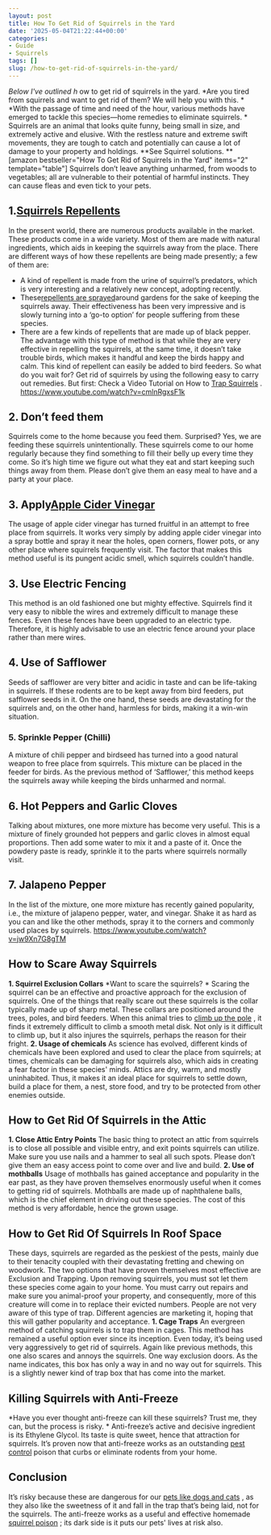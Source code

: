 ```yaml
---
layout: post
title: How To Get Rid of Squirrels in the Yard
date: '2025-05-04T21:22:44+00:00'
categories:
- Guide
- Squirrels
tags: []
slug: /how-to-get-rid-of-squirrels-in-the-yard/
---
```


*Below I've outlined h*
ow to get rid of squirrels in the yard.
*Are you tired from squirrels and want to get rid of them? We will help you with this. *
*With the passage of time and need of the hour, various methods have emerged to tackle this species—home remedies to eliminate squirrels. *
Squirrels are an animal that looks quite funny, being small in size, and extremely active and elusive. With the
restless nature and extreme swift movements, they are tough to catch and potentially can cause a lot of damage to your property and holdings.
**See Squirrel solutions. **
[amazon bestseller="How To Get Rid of Squirrels in the Yard" items="2" template="table"]
Squirrels don’t leave anything unharmed, from woods to vegetables; all are vulnerable to their potential of harmful instincts.
They can cause fleas and even tick to your pets.
## 1.[Squirrels Repellents](https://pestpolicy.com/best-squirrel-repellent/)
In the present world, there are numerous products available in the market. These products come in a wide variety.
Most of them are made with natural ingredients, which aids in keeping the squirrels away from the place. There are different ways of how these repellents are being made presently; a few of them are:
- A kind of repellent is made from the urine of squirrel’s predators, which is very interesting and a relatively new concept, adopting recently.
- These[repellents are sprayed](https://pestpolicy.com/espree-aloe-herbal-fly-repellent-horse-spray-review/)around gardens for the sake of keeping the squirrels away. Their effectiveness has been very impressive and is slowly turning into a ‘go-to option’ for people suffering from these species.
- There are a few kinds of repellents that are made up of black pepper. The advantage with this type of method is that while they are very effective in repelling the squirrels, at the same time, it doesn’t take trouble birds, which makes it handful and keep the birds happy and calm. This kind of repellent can easily be added to bird feeders.
So what do you wait for? Get rid of squirrels by using the following easy to carry out remedies.
But first:
Check a Video Tutorial on How to
[Trap Squirrels](http://ipm.ucanr.edu/PMG/PESTNOTES/pn7438.html)
.
https://www.youtube.com/watch?v=cmlnRgxsF1k
## 2. Don’t feed them
Squirrels come to the home because you feed them. Surprised?
Yes, we are feeding these squirrels unintentionally. These squirrels come to our home regularly because they find something to fill their belly up every time they come.
So it’s high time we figure out what they eat and start keeping such things away from them. Please don’t give them an easy meal to have and a party at your place.
## 3. Apply[Apple Cider Vinegar](https://pestpolicy.com/does-apple-cider-vinegar-kill-fleas/)
The usage of apple cider vinegar has turned fruitful in an attempt to free place from squirrels.
It works very simply by adding apple cider vinegar into a spray bottle and spray it near the holes, open corners, flower pots, or any other place where squirrels frequently visit.
The factor that makes this method useful is its pungent acidic smell, which squirrels couldn’t handle.
## 3. Use Electric Fencing
This method is an old fashioned one but mighty effective. Squirrels find it very easy to nibble the wires and extremely difficult to manage these fences.
Even these fences have been upgraded to an electric type. Therefore, it is highly advisable to use an electric fence around your place rather than mere wires.
## 4. Use of Safflower
Seeds of safflower are very bitter and acidic in taste and can be life-taking in squirrels. If these rodents are to be kept away from bird feeders, put safflower seeds in it.
On the one hand, these seeds are devastating for the squirrels and, on the other hand, harmless for birds, making it a win-win situation.
### 5. Sprinkle Pepper (Chilli)
A mixture of chili pepper and birdseed has turned into a good natural weapon to free place from squirrels. This mixture can be placed in the feeder for birds.
As the previous method of ‘Safflower,’ this method keeps the squirrels away while keeping the birds unharmed and normal.
## 6. Hot Peppers and Garlic Cloves
Talking about mixtures, one more mixture has become very useful. This is a mixture of finely grounded hot peppers and garlic cloves in almost equal proportions.
Then add some water to mix it and a paste of it. Once the powdery paste is ready, sprinkle it to the parts where squirrels normally visit.
## 7. Jalapeno Pepper
In the list of the mixture, one more mixture has recently gained popularity, i.e., the mixture of jalapeno pepper, water, and vinegar.
Shake it as hard as you can and like the other methods, spray it to the corners and commonly used places by squirrels.
https://www.youtube.com/watch?v=jw9Xn7G8gTM
## How to Scare Away Squirrels
**1. Squirrel Exclusion Collars**
*Want to scare the squirrels? *
Scaring the squirrel can be an effective and proactive approach for the exclusion of squirrels. One of the things that really scare out these squirrels is the collar typically made up of sharp metal.
These collars are positioned around the trees, poles, and bird feeders. When this animal tries to
[climb up the pole](https://pestpolicy.com/can-bed-bugs-climb-metal-or-plastic/)
, it finds it extremely difficult to climb a smooth metal disk. Not only is it difficult to climb up, but it also injures the squirrels, perhaps the reason for their fright.
**2. Usage of chemicals**
As science has evolved, different kinds of chemicals have been explored and used to clear the place from squirrels; at
times, chemicals can be damaging for squirrels also, which aids in creating a fear factor in these species' minds.
Attics are dry, warm, and mostly uninhabited. Thus, it makes it an ideal place for squirrels to settle down, build a place for them, a nest, store food, and try to be protected from other enemies outside.
## How to Get Rid Of Squirrels in the Attic
**1. Close Attic Entry Points**
The basic thing to protect an attic from squirrels is to close all possible and visible entry, and exit points squirrels can utilize.
Make sure you use nails and a hammer to seal all such spots. Please don’t give them an easy access point to come over and live and build.
**2. Use of mothballs**
Usage of mothballs has gained acceptance and popularity in the ear past, as they have proven themselves enormously useful when it comes to getting rid of squirrels.
Mothballs are made up of naphthalene balls, which is the chief element in driving out these species. The cost of this method is very affordable, hence the grown usage.
## How to Get Rid Of Squirrels In Roof Space
These days, squirrels are regarded as the peskiest of the pests, mainly due to their tenacity coupled with their devastating fretting and chewing on woodwork.
The two options that have proven themselves most effective are Exclusion and Trapping.
Upon removing squirrels, you must sot let them these species come again to your home.
You must carry out repairs and make sure you animal-proof your property, and consequently, more of this creature will come in to replace their evicted numbers.
People are not very aware of this type of trap. Different agencies are marketing it, hoping that this will gather popularity and acceptance.
**1. Cage Traps**
An evergreen method of catching squirrels is to trap them in cages. This method has remained a useful option ever since its inception.
Even today, it’s being used very aggressively to get rid of squirrels. Again like previous methods, this one also scares and annoys the squirrels.
One way exclusion doors.
As the name indicates, this box has only a way in and no way out for squirrels. This is a slightly newer kind of trap box that has come into the market.
## Killing Squirrels with Anti-Freeze
*Have you ever thought anti-freeze can kill these squirrels? Trust me, they can, but the process is risky. *
Anti-freeze’s active and decisive ingredient is its Ethylene Glycol. Its taste is quite sweet, hence that attraction for squirrels.
It’s proven now that anti-freeze works as an outstanding
[pest control](https://pestpolicy.com/flying-ants-vs-termites/)
poison that curbs or eliminate rodents from your home.
## Conclusion
It’s risky because these are dangerous for our
[pets like dogs and cats](https://pestpolicy.com/what-is-blep-in-pets-cats-and-dogs/)
, as they also like the sweetness of it and fall in the trap that’s being laid, not for the squirrels.
The anti-freeze works as a useful and effective homemade
[squirrel poison](https://pestpolicy.com/best-poison-for-squirrels/)
; its dark side is it puts our pets' lives at risk also.
